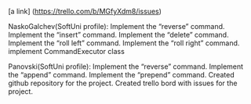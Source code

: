 [a link] (https://trello.com/b/MGfyXdm8/issues)


NaskoGalchev(SoftUni profile): Implement the “reverse” command.
Implement the “insert” command.
Implement the “delete” command.
Implement the “roll left” command.
Implement the “roll right” command.
implement CommandExecutor class

Panovski(SoftUni profile): Implement the “reverse” command.
Implement the “append” command.
Implement the “prepend” command.
Created github repository for the project.
Created trello bord with issues for the project.
